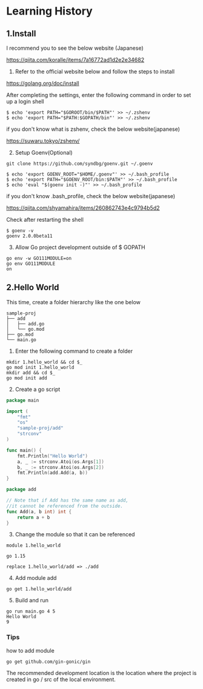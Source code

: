 # Learning History

## 1.Install

I recommend you to see the below website (Japanese)

https://qiita.com/koralle/items/7a16772ad1d2e2e34682

1. Refer to the official website below and follow the steps to install

https://golang.org/doc/install

After completing the settings, enter the following command in order to set up a login shell

```
$ echo 'export PATH="$GOROOT/bin/$PATH"' >> ~/.zshenv
$ echo 'export PATH="$PATH:$GOPATH/bin"' >> ~/.zshenv
```

if you don't know what is zshenv, check the below website(japanese)

https://suwaru.tokyo/zshenv/

2. Setup Goenv(Optional)

```
git clone https://github.com/syndbg/goenv.git ~/.goenv
```

```
$ echo 'export GOENV_ROOT="$HOME/.goenv"' >> ~/.bash_profile
$ echo 'export PATH="$GOENV_ROOT/bin:$PATH"' >> ~/.bash_profile
$ echo 'eval "$(goenv init -)"' >> ~/.bash_profile
```

if you don't know .bash_profile, check the below website(japanese)

https://qiita.com/shyamahira/items/260862743e4c9794b5d2

Check after restarting the shell

```
$ goenv -v
goenv 2.0.0beta11
```

3. Allow Go project development outside of $ GOPATH

```
go env -w GO111MODULE=on
go env GO111MODULE
on
```

## 2.Hello World

This time, create a folder hierarchy like the one below

```
sample-proj
├── add
│   ├── add.go
│   └── go.mod
├── go.mod
└── main.go
```

1. Enter the following command to create a folder

```
mkdir 1.hello_world && cd $_
go mod init 1.hello_world
mkdir add && cd $_
go mod init add
```

2. Create a go script

```go main.go
package main

import (
    "fmt"
    "os"
    "sample-proj/add"
    "strconv"
)

func main() {
	fmt.Println("Hello World")
    a, _ := strconv.Atoi(os.Args[1])
    b, _ := strconv.Atoi(os.Args[2])
    fmt.Println(add.Add(a, b))
}
```

```go add.go
package add

// Note that if Add has the same name as add,
//it cannot be referenced from the outside.
func Add(a, b int) int {
    return a + b
}
```

3. Change the module so that it can be referenced

```
module 1.hello_world

go 1.15

replace 1.hello_world/add => ./add
```

4. Add module add

```
go get 1.hello_world/add
```

5. Build and run

```
go run main.go 4 5
Hello World
9
```

### Tips

how to add module

```
go get github.com/gin-gonic/gin
```

The recommended development location is the location where the project is created in go / src of the local environment.
